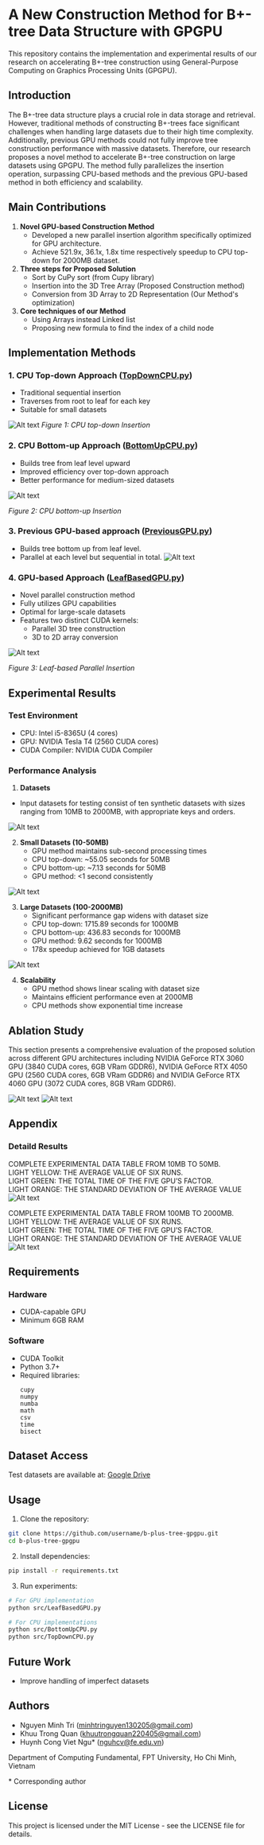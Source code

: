 # A New Construction Method for B+-tree Data Structure with GPGPU

This repository contains the implementation and experimental results of our research on accelerating B+-tree construction using General-Purpose Computing on Graphics Processing Units (GPGPU).

## Introduction

The B+-tree data structure plays a crucial role in data storage and retrieval. However, traditional methods of constructing B+-trees face significant challenges when handling large datasets due to their high time complexity. Additionally, previous GPU methods could not fully improve tree construction performance with massive datasets. Therefore, our research proposes a novel method to accelerate B+-tree construction on large datasets using GPGPU. The method fully parallelizes the insertion operation, surpassing CPU-based methods and the previous GPU-based method in both efficiency and scalability.

## Main Contributions

1. **Novel GPU-based Construction Method**
   - Developed a new parallel insertion algorithm specifically optimized for GPU architecture.
   - Achieve 521.9x, 36.1x, 1.8x time respectively speedup to CPU top-down for 2000MB dataset.
2. **Three steps for Proposed Solution**
   - Sort by CuPy sort (from Cupy library)
   - Insertion into the 3D Tree Array (Proposed Construction method)
   - Conversion from 3D Array to 2D Representation (Our Method's optimization)
3. **Core techniques of our Method**
   - Using Arrays instead Linked list
   - Proposing new formula to find the index of a child node

## Implementation Methods

### 1. CPU Top-down Approach ([TopDownCPU.py](Source/TopDownCPU.py))
- Traditional sequential insertion
- Traverses from root to leaf for each key
- Suitable for small datasets

![Alt text](Images/Linear-basedB+-treeInsertion.png)
*Figure 1: CPU top-down Insertion*

### 2. CPU Bottom-up Approach ([BottomUpCPU.py](Source/BottomUpCPU.py))
- Builds tree from leaf level upward
- Improved efficiency over top-down approach
- Better performance for medium-sized datasets

![Alt text](Images/Level-basedInsertionVisualization.png)

*Figure 2: CPU bottom-up Insertion*

### 3. Previous GPU-based approach ([PreviousGPU.py](Source/PreviousGPU.py))
- Builds tree bottom up from leaf level.
- Parallel at each level but sequential in total.
![Alt text](Images/Level-basedInsertionVisualization.png)

### 4. GPU-based Approach ([LeafBasedGPU.py](Source/LeafBasedGPU.py))
- Novel parallel construction method
- Fully utilizes GPU capabilities
- Optimal for large-scale datasets
- Features two distinct CUDA kernels:
  - Parallel 3D tree construction
  - 3D to 2D array conversion

![Alt text](Images/InsertingProccessingDiagram.png)

*Figure 3: Leaf-based Parallel Insertion*
## Experimental Results

### Test Environment
- CPU: Intel i5-8365U (4 cores)
- GPU: NVIDIA Tesla T4 (2560 CUDA cores)
- CUDA Compiler: NVIDIA CUDA Compiler

### Performance Analysis
1. **Datasets**
- Input datasets for testing consist of ten synthetic datasets with sizes ranging from 10MB to 2000MB, with appropriate keys and orders.

![Alt text](Images/TableKeysOrders.png)

2. **Small Datasets (10-50MB)**
   - GPU method maintains sub-second processing times
   - CPU top-down: ~55.05 seconds for 50MB
   - CPU bottom-up: ~7.13 seconds for 50MB
   - GPU method: <1 second consistently

![Alt text](Images/10_50FlowChart.png)

3. **Large Datasets (100-2000MB)**
   - Significant performance gap widens with dataset size
   - CPU top-down: 1715.89 seconds for 1000MB
   - CPU bottom-up: 436.83 seconds for 1000MB
   - GPU method: 9.62 seconds for 1000MB
   - 178x speedup achieved for 1GB datasets
   
![Alt text](Images/100_2000FlowChart.png)

4. **Scalability**
   - GPU method shows linear scaling with dataset size
   - Maintains efficient performance even at 2000MB
   - CPU methods show exponential time increase

## Ablation Study
This section presents a comprehensive evaluation of the
proposed solution across different GPU architectures including
NVIDIA GeForce RTX 3060 GPU (3840 CUDA cores, 6GB
VRam GDDR6), NVIDIA GeForce RTX 4050 GPU (2560
CUDA cores, 6GB VRam GDDR6) and NVIDIA GeForce
RTX 4060 GPU (3072 CUDA cores, 8GB VRam GDDR6).

![Alt text](Images/10_50CompareGPU.png)
![Alt text](Images/100_2000CompareGPU.png)

## Appendix
### Detaild Results
COMPLETE EXPERIMENTAL DATA TABLE FROM 10MB TO 50MB.<br>
LIGHT YELLOW: THE AVERAGE VALUE OF SIX RUNS.<br>
LIGHT GREEN: THE TOTAL TIME OF THE FIVE GPU’S FACTOR.<br>
LIGHT ORANGE: THE STANDARD DEVIATION OF THE AVERAGE VALUE<br>
![Alt text](Images/Appendix1.jpg)

COMPLETE EXPERIMENTAL DATA TABLE FROM 100MB TO 2000MB.<br>
LIGHT YELLOW: THE AVERAGE VALUE OF SIX RUNS.<br>
LIGHT GREEN: THE TOTAL TIME OF THE FIVE GPU’S FACTOR.<br>
LIGHT ORANGE: THE STANDARD DEVIATION OF THE AVERAGE VALUE<br>
![Alt text](Images/Appendix2.jpg)
## Requirements

### Hardware
- CUDA-capable GPU
- Minimum 6GB RAM

### Software
- CUDA Toolkit
- Python 3.7+
- Required libraries:
  ```
  cupy
  numpy
  numba
  math
  csv
  time
  bisect
  ```

## Dataset Access

Test datasets are available at: [Google Drive](https://drive.google.com/drive/folders/1spZEsHRPGPN_ttKj-EJUhwIO21-kQ_YS?usp=sharing)

## Usage

1. Clone the repository:
```bash
git clone https://github.com/username/b-plus-tree-gpgpu.git
cd b-plus-tree-gpgpu
```

2. Install dependencies:
```bash
pip install -r requirements.txt
```

3. Run experiments:
```bash
# For GPU implementation
python src/LeafBasedGPU.py

# For CPU implementations
python src/BottomUpCPU.py
python src/TopDownCPU.py
```

## Future Work

- Improve handling of imperfect datasets

## Authors

- Nguyen Minh Tri (minhtringuyen130205@gmail.com)
- Khuu Trong Quan (khuutrongquan220405@gmail.com)
- Huynh Cong Viet Ngu* (nguhcv@fe.edu.vn)

Department of Computing Fundamental, FPT University, Ho Chi Minh, Vietnam

\* Corresponding author

## License

This project is licensed under the MIT License - see the LICENSE file for details.
